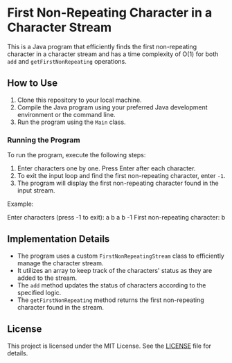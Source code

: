 # First Non-Repeating Character in a Character Stream

This is a Java program that efficiently finds the first non-repeating character in a character stream and has a time complexity of O(1) for both `add` and `getFirstNonRepeating` operations.

## How to Use

1. Clone this repository to your local machine.
2. Compile the Java program using your preferred Java development environment or the command line.
3. Run the program using the `Main` class.

### Running the Program

To run the program, execute the following steps:

1. Enter characters one by one. Press Enter after each character.
2. To exit the input loop and find the first non-repeating character, enter `-1`.
3. The program will display the first non-repeating character found in the input stream.

Example:

Enter characters (press -1 to exit):
a
b
a
b
-1
First non-repeating character: b


## Implementation Details

- The program uses a custom `FirstNonRepeatingStream` class to efficiently manage the character stream.
- It utilizes an array to keep track of the characters' status as they are added to the stream.
- The `add` method updates the status of characters according to the specified logic.
- The `getFirstNonRepeating` method returns the first non-repeating character found in the stream.

## License

This project is licensed under the MIT License. See the [LICENSE](LICENSE) file for details.
